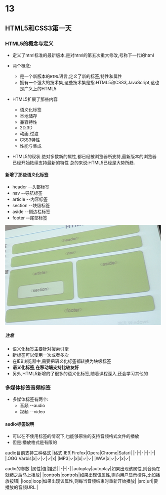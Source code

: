 # 13
## HTML5和CSS3第一天

### HTML5的概念与定义
+ 定义了html标准的最新版本,是对html的第五次重大修改,号称下一代的html
+ 两个概念:
    + 是一个新版本的`HTML`语言,定义了新的标签,特性和属性
    + 拥有一个强大的技术集,这些技术集是指:HTML5和CSS3,JavaScript,这也是广义上的HTML5

+ HTML5扩展了那些内容
    + 语义化标签
    + 本地储存
    + 兼容特性
    + 2D,3D
    + 动画,过渡
    + CSS3特性
    + 性能与集成

+ HTML5的现状
绝对多数新的属性,都已经被浏览器所支持,最新版本的浏览器已经开始陆续支持最新的特性
总的来说:HTML5已经是大势所趋.

#### 新增了那些语义化标签
+ header  --头部标签
+ nav     --导航标签
+ article --内容标签
+ section --块级标签
+ aside   --侧边栏标签
+ footer  --尾部标签

![](../img/%E8%AF%AD%E4%B9%89%E5%8C%96%E6%A0%87%E7%AD%BE.png)

##### 注意
+ 语义化标签主要针对搜索引擎
+ 新标签可以使用一次或者多次
+ 在IE9浏览器中,需要把语义化标签都转换为块级标签
+ **语义化标签,在移动端支持比较友好**
+ 另外,HTML5新增的了很多的语义化标签,随着课程深入,还会学习其他的

### 多媒体标签音频标签
+ 多媒体标签有两个:
    + 音频 --audio
    + 视频 --video

#### audio标签说明
+ 可以在不使用标签的情况下,也能够原生的支持音频格式文件的播放
+ 但是:播放格式是有限的

audio目前支持三种格式
|格式|IE9|Firefox|Opera|Chrome|Safari|
|-|-|-|-|-|-|
|.OGG Varbis|x|✓|✓|✓|x|
|MP3|✓|x|x|✓|✓|
|WAV|x|✓|✓|x|✓|

audio的参数
|属性|值|描述|
|-|-|-|
|autoplay|autoplay|如果出现该属性,则音频在就绪之后马上播放|
|controls|controls|如果出现该属性,则向用户显示控件,比如播放按钮|
|loop|loop|如果出现该属性,则每当音频结束时重新开始播放|
|src|url|要播放的音频URL.|

